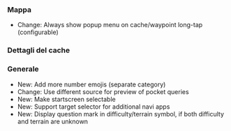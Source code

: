 ### Mappa
- Change: Always show popup menu on cache/waypoint long-tap (configurable)

### Dettagli del cache

### Generale
- New: Add more number emojis (separate category)
- Change: Use different source for preview of pocket queries
- New: Make startscreen selectable
- New: Support target selector for additional navi apps
- New: Display question mark in difficulty/terrain symbol, if both difficulty and terrain are unknown
